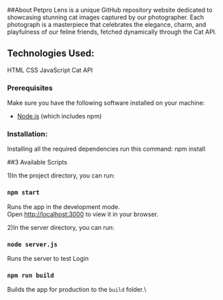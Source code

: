 ##About
Petpro Lens is a unique GitHub repository website dedicated to showcasing stunning cat images captured by our photographer. Each photograph is a masterpiece that celebrates the elegance, charm, and playfulness of our feline friends, fetched dynamically through the Cat API.

## Technologies Used:
HTML
CSS
JavaScript
Cat API

### Prerequisites

Make sure you have the following software installed on your machine:

- [Node.js](https://nodejs.org/) (which includes npm)

### Installation:
Installing all the required dependencies run this command:
npm install

##3 Available Scripts

1)In the project directory, you can run:

### `npm start`

Runs the app in the development mode.\
Open [http://localhost:3000](http://localhost:3000) to view it in your browser.

2)In the server directory, you can run:

### `node server.js`

Runs the server to test Login

### `npm run build`

Builds the app for production to the `build` folder.\
